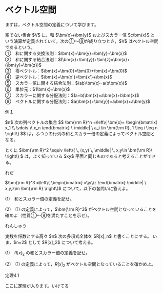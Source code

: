 # ベクトル空間

まずは，ベクトル空間の定義について学びます。

<div class="def">
<p>
空でない集合 $V$ に，和 $\bm{x}+\bm{y}$ およびスカラー倍 $c\bm{x}$ という演算が定義されていて，次の①～⑧が成り立つとき，$V$ はベクトル空間であるという。<br>
①　和に関する交換法則：$\bm{x}+\bm{y}=\bm{y}+\bm{x}$ <br>②　和に関する結合法則：$(\bm{x}+\bm{y})+\bm{z}=\bm{x}+(\bm{y}+\bm{z})$<br>③　零ベクトル：$\bm{x}+\bm{0}=\bm{0}+\bm{x}=\bm{0}$<br>④　逆ベクトル：$\bm{x}+\bm{x'}=\bm{x'}+\bm{x}$<br>⑤　スカラー倍に関する結合法則：$(ab)\bm{x}=a(b\bm{x})$<br>⑥　単位元：$1\bm{x}=\bm{x}$<br>⑦　スカラーに関する分配法則：$(a+b)\bm{x}=a\bm{x}+b\bm{x}$<br>⑧　ベクトルに関する分配法則：$a(\bm{x}+\bm{y})=a\bm{x}+a\bm{y}$
</p>
</div>

<div class="eg-label">例１</div>
<div class="eg-text">
<p>
$n$ 次の列ベクトルの集合
$$
\bm{\rm R}^n
=\left\{
	\bm{x}=
	\begin{bmatrix}
		x_1 \\ \vdots \\ x_n
	\end{bmatrix}
	\ \middle| \ 
	a_i \in \bm{\rm R}, 1 \leq i \leq n
\right\}
$$
は，ふつうの行列の和とスカラー倍の定義によってベクトル空間となる。
</p>
<p>
とくに $\bm{\rm R}^2
\equiv \left\{
	\, (x,y)
	\, \middle| \, 
	x,y\in \bm{\rm R}\ 
\right\}
$ は，よく知っている $xy$ 平面と同じものであると考えることができる。
</p>
</div>

<div class="ex">
<span class="ex-circle1">れ</span><span class="ex-circle2">だ</span>
<p>
$\bm{\rm R}^3
=\left\{
	\begin{bmatrix}
		x\\y\\z
	\end{bmatrix}
	\middle|
	\ x,y,z\in \bm{\rm R} 
\right\}$ について，以下の各問いに答えよ。

$(1)$　和とスカラー倍の定義を記せ。

$(2)$　$(1)$ の定義によって，$\bm{\rm R}^3$ がベクトル空間となっていることを確めよ（性質①～⑧を満たすことを示せ）。 
</p>
</div>

<div class="prob">
<span class="prob-label">れんしゅう</span>
<p>
実数を係数とする高々 $n$ 次の多項式全体を $R[x]_n$ と書くことにする。 いま，$n=2$ として $R[x]_2$ について考える。 

$(1)$　$R[x]_2$ の和とスカラー倍の定義を記せ。

$(2)$　$(1)$ の定義によって，$R[x]_2$ がベクトル空間となっていることを確かめよ。
</p>
</div>

<div class="theorem">
<span class="theorem-title">定理4.1</span>
<p>ここに定理が入ります。いけてる</p>
</div>
